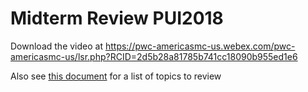 # Midterm Review PUI2018

Download the video at https://pwc-americasmc-us.webex.com/pwc-americasmc-us/lsr.php?RCID=2d5b28a81785b741cc18090b955ed1e6 

Also see [this document](https://docs.google.com/document/d/1PUCgYyZXJYDNdew75ojFLcuoeWMDl0LLY3Cyqegxh9c/edit?usp=sharing) for a list of topics to review

